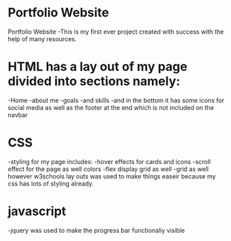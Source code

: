 # Portfolio Website
Portfolio Website -This is my first ever project created with success with the help of many resources.

# HTML has a lay out of my page divided into sections namely:
-Home 
-about me
-goals
-and skills 
-and in the bottom it has some icons for social media as well as the footer at the end which is not included on the navbar

# CSS
 -styling for my page includes:
 -hover effects for cards and icons 
 -scroll effect for the page as well 
 colors
 -flex display grid as well
 -grid as well however w3schools lay outs was used to make things easeir because my css has lots of styling already.

 # javascript 
 -jquery was used to make the progress bar functionaliy visible
